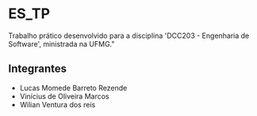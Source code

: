 # ES_TP

 Trabalho prático desenvolvido para a disciplina 'DCC203 - Engenharia de Software', ministrada na UFMG."

 ## Integrantes
- Lucas Momede Barreto Rezende
- Vinícius de Oliveira Marcos
- Wilian Ventura dos reis